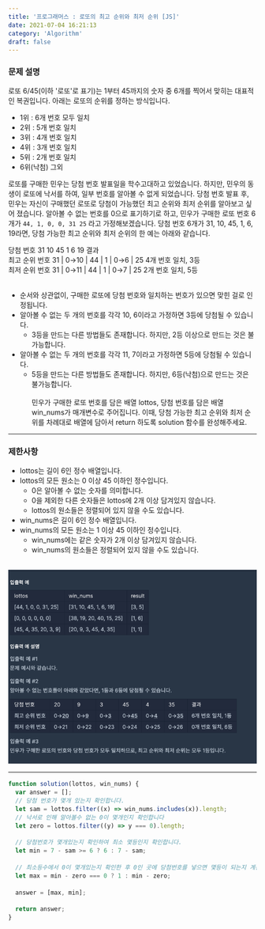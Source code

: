 ```yaml
---
title: '프로그래머스 : 로또의 최고 순위와 최저 순위 [JS]'
date: 2021-07-04 16:21:13
category: 'Algorithm'
draft: false
---
```

### 문제 설명
로또 6/45(이하 '로또'로 표기)는 1부터 45까지의 숫자 중 6개를 찍어서 맞히는 대표적인 복권입니다. 아래는 로또의 순위를 정하는 방식입니다.
- 1위 : 6개 번호 모두 일치
- 2위 : 5개 번호 일치
- 3위 : 4개 번호 일치
- 4위 : 3개 번호 일치
- 5위 : 2개 번호 일치
- 6위(낙첨) 그외

로또를 구매한 민우는 당첨 번호 발표일을 학수고대하고 있었습니다. 하지만, 민우의 동생이 로또에 낙서를 하여, 일부 번호를 알아볼 수 없게 되었습니다. 당첨 번호 발표 후, 민우는 자신이 구매했던 로또로 당첨이 가능했던 최고 순위와 최저 순위를 알아보고 싶어 졌습니다.
알아볼 수 없는 번호를 0으로 표기하기로 하고, 민우가 구매한 로또 번호 6개가 `44, 1, 0, 0, 31 25` 라고 가정해보겠습니다. 당첨 번호 6개가 31, 10, 45, 1, 6, 19라면, 당첨 가능한 최고 순위와 최저 순위의 한 예는 아래와 같습니다.<br>

당첨 번호	31	10	45	1	6	19	결과<br>
최고 순위 번호	31 |	0→10 |	44 |	1 |	0→6 |	25	4개 번호 일치, 3등<br>
최저 순위 번호	31 |	0→11 |	44 |	1 |	0→7 |	25	2개 번호 일치, 5등<br><br>
- 순서와 상관없이, 구매한 로또에 당첨 번호와 일치하는 번호가 있으면 맞힌 걸로 인정됩니다.
- 알아볼 수 없는 두 개의 번호를 각각 10, 6이라고 가정하면 3등에 당첨될 수 있습니다.
  - 3등을 만드는 다른 방법들도 존재합니다. 하지만, 2등 이상으로 만드는 것은 불가능합니다.
- 알아볼 수 없는 두 개의 번호를 각각 11, 7이라고 가정하면 5등에 당첨될 수 있습니다.
  - 5등을 만드는 다른 방법들도 존재합니다. 하지만, 6등(낙첨)으로 만드는 것은 불가능합니다. <br><br>
민우가 구매한 로또 번호를 담은 배열 lottos, 당첨 번호를 담은 배열 win_nums가 매개변수로 주어집니다. 이때, 당첨 가능한 최고 순위와 최저 순위를 차례대로 배열에 담아서 return 하도록 solution 함수를 완성해주세요.

***

### 제한사항
- lottos는 길이 6인 정수 배열입니다.
- lottos의 모든 원소는 0 이상 45 이하인 정수입니다.
  - 0은 알아볼 수 없는 숫자를 의미합니다.
  - 0을 제외한 다른 숫자들은 lottos에 2개 이상 담겨있지 않습니다.
  - lottos의 원소들은 정렬되어 있지 않을 수도 있습니다.
- win_nums은 길이 6인 정수 배열입니다.
- win_nums의 모든 원소는 1 이상 45 이하인 정수입니다.
  - win_nums에는 같은 숫자가 2개 이상 담겨있지 않습니다.
  - win_nums의 원소들은 정렬되어 있지 않을 수도 있습니다.<br><br>

![](./images/5.png)

***

```jsx
function solution(lottos, win_nums) {
  var answer = [];
  // 당첨 번호가 몇개 있는지 확인합니다.
  let sam = lottos.filter((x) => win_nums.includes(x)).length;
  // 낙서로 인해 알아볼수 없는 0이 몇개인지 확인합니다
  let zero = lottos.filter((y) => y === 0).length; 

  // 당첨번호가 몇개있는지 확인하여 최소 몇등인지 확인합니다. 
  let min = 7 - sam >= 6 ? 6 : 7 - sam; 

  // 최소등수에서 0이 몇개있는지 확인한 후 0인 곳에 당첨번호를 넣으면 몇등이 되는지 계산합니다.
  let max = min - zero === 0 ? 1 : min - zero; 

  answer = [max, min];

  return answer;
}
```